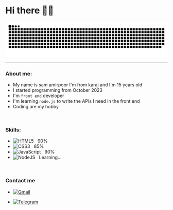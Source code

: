 # Hi there 👋🏻

<picture>
  <source
    media="(prefers-color-scheme: dark)"
    srcset="https://raw.githubusercontent.com/platane/snk/output/github-contribution-grid-snake-dark.svg"
  />
  <source
    media="(prefers-color-scheme: light)"
    srcset="https://raw.githubusercontent.com/platane/snk/output/github-contribution-grid-snake.svg"
  />
  <img
    alt="github contribution grid snake animation"
    src="https://raw.githubusercontent.com/platane/snk/output/github-contribution-grid-snake.svg"
  />
</picture>

<hr />

<h3>About me:</h3>

- My name is sam amirpoor I'm from karaj and I'm 15 years old
- I started programming from October 2023
- I'm `front end` developer
- I'm learning `node.js` to write the APIs I need in the front end
- Coding are my hobby

<br />

<h3>Skills:</h3>

- ![HTML5](https://img.shields.io/badge/html5-%23E34F26.svg?style=for-the-badge&logo=html5&logoColor=white) &nbsp; 90%
- ![CSS3](https://img.shields.io/badge/css3-%231572B6.svg?style=for-the-badge&logo=css3&logoColor=white) &nbsp; 85%
- ![JavaScript](https://img.shields.io/badge/javascript-%23323330.svg?style=for-the-badge&logo=javascript&logoColor=%23F7DF1E) &nbsp; 90%
- ![NodeJS](https://img.shields.io/badge/node.js-6DA55F?style=for-the-badge&logo=node.js&logoColor=white) &nbsp; Learning...

<br />

<h3>Contact me</h3>

- <a href="mailto:amirpoorDev@gmail.com">
  
  ![Gmail](https://img.shields.io/badge/Gmail-D14836?style=for-the-badge&logo=gmail&logoColor=white)
  
</a>

- <a href="https://t.me/samamirpoor">
  
  ![Telegram](https://img.shields.io/badge/Telegram-2CA5E0?style=for-the-badge&logo=telegram&logoColor=white)
  
</a>
